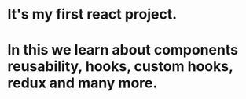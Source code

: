 # It's my first react project.
# In this we learn about components reusability, hooks, custom hooks, redux and many more.
